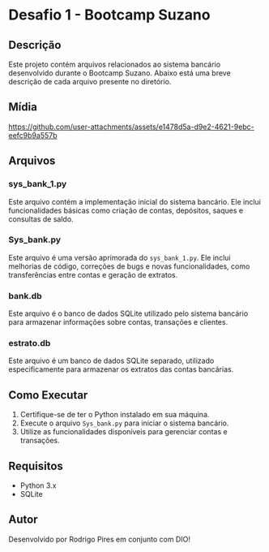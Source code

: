 # Desafio 1 - Bootcamp Suzano

## Descrição

Este projeto contém arquivos relacionados ao sistema bancário desenvolvido durante o Bootcamp Suzano. Abaixo está uma breve descrição de cada arquivo presente no diretório.

## Mídia

https://github.com/user-attachments/assets/e1478d5a-d9e2-4621-9ebc-eefc9b9a557b

## Arquivos

### sys_bank_1.py

Este arquivo contém a implementação inicial do sistema bancário. Ele inclui funcionalidades básicas como criação de contas, depósitos, saques e consultas de saldo.

### Sys_bank.py

Este arquivo é uma versão aprimorada do `sys_bank_1.py`. Ele inclui melhorias de código, correções de bugs e novas funcionalidades, como transferências entre contas e geração de extratos.

### bank.db

Este arquivo é o banco de dados SQLite utilizado pelo sistema bancário para armazenar informações sobre contas, transações e clientes.

### estrato.db

Este arquivo é um banco de dados SQLite separado, utilizado especificamente para armazenar os extratos das contas bancárias.

## Como Executar

1. Certifique-se de ter o Python instalado em sua máquina.
2. Execute o arquivo `Sys_bank.py` para iniciar o sistema bancário.
3. Utilize as funcionalidades disponíveis para gerenciar contas e transações.

## Requisitos

- Python 3.x
- SQLite

## Autor

Desenvolvido por Rodrigo Pires em conjunto com DIO!
